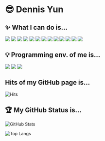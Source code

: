 # 😎 Dennis Yun

## ✨ What I can do is...
<img src="https://img.shields.io/badge/Python-3776AB?style=flat&logo=Python&logoColor=white"/>
<img src="https://img.shields.io/badge/Golang-00ADD8?style=flat&logo=Go&logoColor=white"/>
<img src="https://img.shields.io/badge/C-A8B9CC?style=flat&logo=C&logoColor=white"/>

<img src="https://img.shields.io/badge/Node.js-339933?style=flat&logo=Node.js&logoColor=white"/>
<img src="https://img.shields.io/badge/CS-512BD4?style=flat&logo=.net&logoColor=white"/>
<img src="https://img.shields.io/badge/Rust-000000?style=flat&logo=Rust&logoColor=white"/>
<img src="https://img.shields.io/badge/Git-F05032?style=flat&logo=Git&logoColor=white"/>

<img src="https://img.shields.io/badge/HTML-E34F26?style=flat&logo=HTML5&logoColor=white"/>
<img src="https://img.shields.io/badge/CSS-1572B6?style=flat&logo=CSS3&logoColor=white"/>
<img src="https://img.shields.io/badge/JavaScript-F7DF1E?style=flat&logo=JavaScript&logoColor=white"/>

<img src="https://img.shields.io/badge/Pug-A86454?style=flat&logo=Pug&logoColor=white"/>
<img src="https://img.shields.io/badge/Scss-CC6699?style=flat&logo=Sass&logoColor=white"/>
<img src="https://img.shields.io/badge/TypeScript-3178C6?style=flat&logo=Typescript&logoColor=white"/>

## 💡 Programming env. of me is...
<img src="https://img.shields.io/badge/Editor-vscode-blue" />

<img src="https://img.shields.io/badge/Operating%20System-Windows10%20Home-green" />

<img src="https://img.shields.io/badge/Theme-One%20Dark%20Pro%20Flat-lightgrey" />

## Hits of my GitHub page is...

![Hits](https://hits.seeyoufarm.com/api/count/incr/badge.svg?url=https%3A%2F%2Fgithub.com%2FDennisYun%2F&count_bg=%233DC8C1&title_bg=%23555555&icon=&icon_color=%23E7E7E7&title=hits&edge_flat=false)

## 🏆 My GitHub Status is...
![GitHub Stats](https://github-readme-stats.vercel.app/api?username=DennisYun&show_icons=true)

![Top Langs](https://github-readme-stats.vercel.app/api/top-langs/?username=DennisYun&layout=compact)
